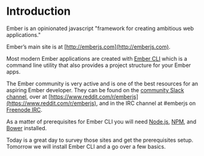 # Introduction

Ember is an opinionated javascript "framework for creating ambitious web applications."

Ember’s main site is at [http://emberjs.com](http://emberjs.com).

Most modern Ember applications are created with [Ember CLI](https://ember-cli.com) which is a command line utility that also provides a project structure for your Ember apps.

The Ember community is very active and is one of the best resources for an aspiring Ember developer. They can be found on the [community Slack channel](https://ember-community-slackin.herokuapp.com/), over at [https://www.reddit.com/r/emberjs](https://www.reddit.com/r/emberjs), and in the IRC channel at #emberjs on [Freenode IRC](https://webchat.freenode.net).

As a matter of prerequisites for Ember CLI you will need [Node.js](https://docs.npmjs.com/getting-started/installing-node), [NPM](https://docs.npmjs.com/getting-started/installing-node), and [Bower](https://bower.io/) installed.

Today is a great day to survey those sites and get the prerequisites setup. Tomorrow we will install Ember CLI and a go over a few basics.

